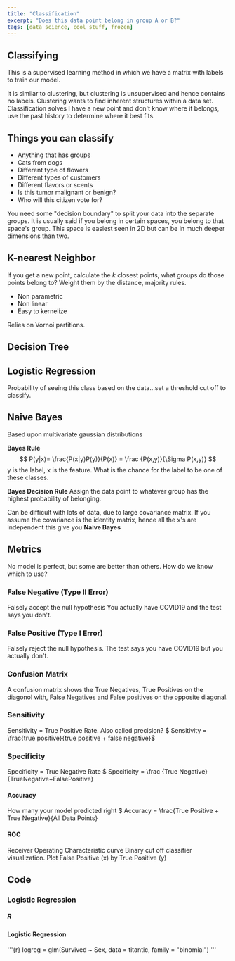 ```yaml
---
title: "Classification"
excerpt: "Does this data point belong in group A or B?"
tags: [data science, cool stuff, frozen]
---
```


## Classifying
This is a supervised learning method in which we have a matrix with labels to train our model.

It is similar to clustering, but clustering is unsupervised and hence contains no labels. Clustering wants to find inherent structures within a data set. Classification solves I have a new point and don't know where it belongs, use the past history to determine where it best fits.

## Things you can classify
- Anything that has groups
- Cats from dogs
- Different type of flowers
- Different types of customers
- Different flavors or scents
- Is this tumor malignant or benign?
- Who will this citizen vote for?


You need some "decision boundary" to split your data into the separate groups. It is usually said if you belong in certain spaces, you belong to that space's group. This space is easiest seen in 2D but can be in much deeper dimensions than two.


## K-nearest Neighbor
If you get a new point, calculate the *k* closest points, what groups do those points belong to? Weight them by the distance, majority rules.

- Non parametric
- Non linear
- Easy to kernelize

Relies on Vornoi partitions.

## Decision Tree

## Logistic Regression

Probability of seeing this class based on the data...set a threshold cut off to classify.

## Naive Bayes

Based upon multivariate gaussian distributions

**Bayes Rule**
$$ P(y|x)= \frac{P(x|y)P(y)}{P(x)} = \frac {P(x,y)}{\Sigma P(x,y)} $$
y is the label, x is the feature. What is the chance for the label to be one of these classes.

**Bayes Decision Rule**
Assign the data point to whatever group has the highest probability of belonging.

Can be difficult with lots of data, due to large covariance matrix. If you assume the covariance is the identity matrix, hence all the x's are independent this give you **Naive Bayes**



## Metrics
No model is perfect, but some are better than others. How do we know which to use?

### False Negative (Type II Error)
Falsely accept the null hypothesis
You actually have COVID19 and the test says you don't.

### False Positive (Type I Error)
Falsely reject the null hypothesis.
The test says you have COVID19 but you actually don't.

### Confusion Matrix
A confusion matrix shows the True Negatives, True Positives on the diagonol with, False Negatives and False positives on the opposite diagonal.

### Sensitivity
Sensitivity = True Positive Rate. Also called precision?
$ Sensitivity = \frac{true positive}{true positive + false negative}$

### Specificity
Specificity = True Negative Rate
$ Specificity = \frac {True Negative} {TrueNegative+FalsePositive}

#### Accuracy
How many your model predicted right
$ Accuracy = \frac{True Positive + True Negative}{All Data Points}

#### ROC
Receiver Operating Characteristic curve
Binary cut off classifier visualization.
Plot False Positive (x) by True Positive (y)









## Code



### Logistic Regression

##### R
#### Logistic Regression
'''{r}
logreg = glm(Survived ~ Sex, data = titantic, family = "binomial")
'''
